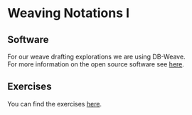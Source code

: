# Weaving Notations I

## Software

For our weave drafting explorations we are using DB-Weave.  
For more information on the open source software see [here](../tools/software).

## Exercises

You can find the exercises [here](exercises).

